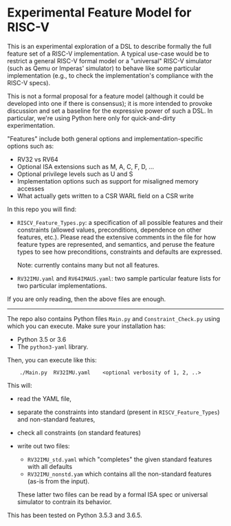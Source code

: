 # Experimental Feature Model for RISC-V

This is an experimental exploration of a DSL to describe formally the
full feature set of a RISC-V implementation.  A typical use-case would
be to restrict a general RISC-V formal model or a "universal" RISC-V
simulator (such as Qemu or Imperas' simulator) to behave like some
particular implementation (e.g., to check the implementation's
compliance with the RISC-V specs).

This is not a formal proposal for a feature model (although it could
be developed into one if there is consensus); it is more intended to
provoke discussion and set a baseline for the expressive power of such
a DSL.  In particular, we're using Python here only for
quick-and-dirty experimentation.

"Features" include both general options and implementation-specific
options such as:

- RV32 vs RV64
- Optional ISA extensions such as M, A, C, F, D, ...
- Optional privilege levels such as U and S
- Implementation options such as support for misaligned memory accesses
- What actually gets written to a CSR WARL field on a CSR write

In this repo you will find:

- `RISCV_Feature_Types.py`: a specification of all possible features
    and their constraints (allowed values, preconditions, dependence
    on other features, etc.).  Please read the extensive comments in
    the file for how feature types are represented, and semantics, and
    peruse the feature types to see how preconditions, constraints and
    defaults are expressed.

    Note: currently contains many but not all features.

- `RV32IMU.yaml` and `RV64IMAUS.yaml`: two sample particular feature lists
    for two particular implementations.

If you are only reading, then the above files are enough.

----------------------------------------------------------------

The repo also contains Python files `Main.py` and
`Constraint_Check.py` using which you can execute.  Make sure your
installation has:

- Python 3.5 or 3.6
- The `python3-yaml` library.

Then, you can execute like this:

        ./Main.py  RV32IMU.yaml    <optional verbosity of 1, 2, ..>

This will:

 - read the YAML file,
 - separate the constraints into standard (present in `RISCV_Feature_Types`) and non-standard features,
 - check all constraints (on standard features)
 - write out two files:
     - `RV32IMU_std.yaml` which "completes" the given standard features with all defaults
     - `RV32IMU_nonstd.yam` which contains all the non-standard features (as-is from the input).

   These latter two files can be read by a formal ISA spec or universal
   simulator to contrain its behavior.

This has been tested on Python 3.5.3 and 3.6.5.
